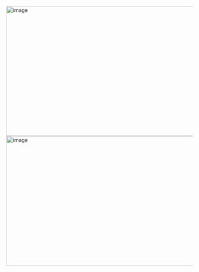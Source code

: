 <img width="591" height="350" alt="image" src="https://github.com/user-attachments/assets/c4e8c3fa-a92a-4b01-aa84-329dce0c3554" />
<img width="591" height="350" alt="image" src="https://github.com/user-attachments/assets/c96d6f6e-5802-46fd-89bb-407620a0f4ce" />

